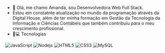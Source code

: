 - 👋 Olá, me chamo Amanda, sou Desenvolvedora Web Full Stack.
- Estou  em constatnte atualização no mundo da programação através da Digital House, além de ter minha formação em 
Gestão da Tecnologia da Informação e Ciências Contábeis que também contribuiu para o meu crescimento profissional.
- 🚀💻 Tecnologias



![JavaScript](https://img.shields.io/badge/-JavaScript-black?style=flat-square&logo=javascript)
![Nodejs](https://img.shields.io/badge/-Nodejs-black?style=flat-square&logo=Node.js)
![HTML5](https://img.shields.io/badge/-HTML5-E34F26?style=flat-square&logo=html5&logoColor=white)
![CSS3](https://img.shields.io/badge/-CSS3-1572B6?style=flat-square&logo=css3)
![MySQL](https://img.shields.io/badge/-MySQL-black?style=flat-square&logo=mysql)
<!---
ambelmont/ambelmont is a ✨ special ✨ repository because its `README.md` (this file) appears on your GitHub profile.
You can click the Preview link to take a look at your changes.
--->
